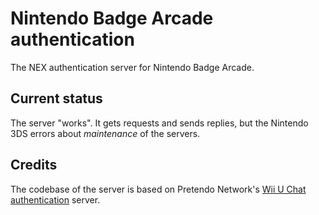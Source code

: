 # Nintendo Badge Arcade authentication

The NEX authentication server for Nintendo Badge Arcade.

## Current status

The server "works". It gets requests and sends replies, but the Nintendo 3DS errors about *maintenance* of the servers.

## Credits

The codebase of the server is based on Pretendo Network's [Wii U Chat authentication](https://github.com/PretendoNetwork/wiiu-chat-authentication) server.

